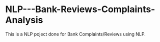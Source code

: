 # NLP---Bank-Reviews-Complaints-Analysis

This is a NLP poject done for Bank Complaints/Reviews using NLP.
